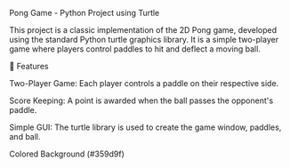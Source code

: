 Pong Game - Python Project using Turtle

This project is a classic implementation of the 2D Pong game, developed using the standard Python turtle graphics library. It is a simple two-player game where players control paddles to hit and deflect a moving ball.

🚀 Features

Two-Player Game: Each player controls a paddle on their respective side.

Score Keeping: A point is awarded when the ball passes the opponent's paddle.

Simple GUI: The turtle library is used to create the game window, paddles, and ball.

Colored Background (#359d9f)
